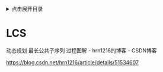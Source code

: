 <details>
<summary>点击展开目录</summary>

- [xxx](#xxx)

</details>


# LCS

动态规划 最长公共子序列 过程图解 - hrn1216的博客 - CSDN博客

https://blog.csdn.net/hrn1216/article/details/51534607
